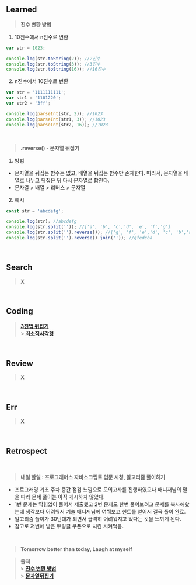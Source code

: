 ## Learned

> **진수 변환 방법**

1. 10진수에서 n진수로 변환

```javascript
var str = 1023;

console.log(str.toString(2)); //2진수
console.log(str.toString(3)); //3진수
console.log(str.toString(16)); //16진수
```

2. n진수에서 10진수로 변환

```javascript
var str = '1111111111';
var str1 = '1101220';
var str2 = '3ff';

console.log(parseInt(str, 2)); //1023
console.log(parseInt(str1, 3)); //1023
console.log(parseInt(str2, 16)); //1023
```

<br>

> **.reverse() - 문자열 뒤집기**

1. 방법

- 문자열을 뒤집는 함수는 없고, 배열을 뒤집는 함수만 존재한다. 따라서, 문자열을 배열로 나누고 뒤집은 뒤 다시 문자열로 합친다.
- 문자열 > 배열 > 리버스 > 문자열

2. 예시

```javascript
const str = 'abcdefg';

console.log(str); //abcdefg
console.log(str.split('')); //['a', 'b', 'c','d', 'e', 'f','g']
console.log(str.split('').reverse()); //['g', 'f', 'e','d', 'c', 'b','a']
console.log(str.split('').reverse().join('')); //gfedcba
```

<br>

## Search

> **X**

<br>

## Coding

> **[3진법 뒤집기](https://github.com/lilclown97/TIL/tree/main/algorithm/programmers/3%EC%A7%84%EB%B2%95%20%EB%92%A4%EC%A7%91%EA%B8%B0)**<br> > **[최소직사각형](https://github.com/lilclown97/TIL/tree/main/algorithm/programmers/%EC%B5%9C%EC%86%8C%EC%A7%81%EC%82%AC%EA%B0%81%ED%98%95)**

<br>

## Review

> **X**

<br>

## Err

> **X**

<br>

## Retrospect

<br>

> **내일 할일 : 프로그래머스 자바스크립트 입문 시청, 알고리즘 풀이하기**

- 프로그래밍 기초 주차 중간 점검 느낌으로 모의고사를 진행하였으나 매니저님의 말을 따라 문제 풀이는 아직 게시하지 않았다.
- 1번 문제는 막힘없이 풀어서 제출했고 2번 문제도 한번 풀어보려고 문제를 복사해왔는데 생각보다 어려워서 기술 매니저님께 여쭤보고 힌트를 얻어서 결국 풀이 완료.
- 알고리즘 풀이가 30번대가 되면서 급격히 어려워지고 있다는 것을 느끼게 된다.
- 참고로 저번에 받은 뿌링클 쿠폰으로 치킨 시켜먹음.

<br>

> **Tomorrow better than today, Laugh at myself**

> **출처**<br> > **[진수 변환 방법](https://jsikim1.tistory.com/161)**<br> > **[문자열뒤집기](https://dev-note-97.tistory.com/280)**<br>
